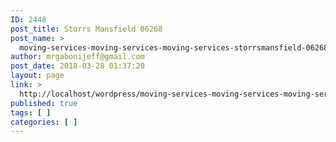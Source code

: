 ```yaml
---
ID: 2448
post_title: Storrs Mansfield 06268
post_name: >
  moving-services-moving-services-moving-services-storrsmansfield-06268
author: mrgabonijeff@gmail.com
post_date: 2018-03-28 01:37:20
layout: page
link: >
  http://localhost/wordpress/moving-services-moving-services-moving-services-storrsmansfield-06268/
published: true
tags: [ ]
categories: [ ]
---
```

